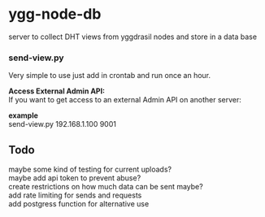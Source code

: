 # ygg-node-db
server to collect DHT views from yggdrasil nodes and store in a data base


### send-view.py

Very simple to use just add in crontab and run once an hour.  

__Access External Admin API:__  
If you want to get access to an external Admin API on another server:  

__example__  
send-view.py 192.168.1.100 9001  


## Todo

maybe some kind of testing for current uploads?  
maybe add api token to prevent abuse?  
create restrictions on how much data can be sent maybe?  
add rate limiting for sends and requests  
add postgress function for alternative use  
